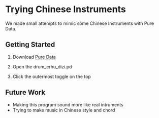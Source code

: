 # Trying Chinese Instruments

We made small attempts to mimic some Chinese Instruments with Pure Data.

## Getting Started

1. Download [Pure Data](https://puredata.info/)

2. Open the drum_erhu_dizi.pd
3. Click the outermost toggle on the top

## Future Work

- Making this program sound more like real intruments
- Trying to make music in Chinese style and chord
